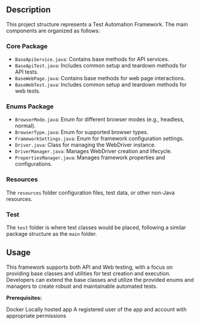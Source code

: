 ## Description

This project structure represents a Test Automation Framework. The main components are organized as follows:

### Core Package
- `BaseApiService.java`: Contains base methods for API services.
- `BaseApiTest.java`: Includes common setup and teardown methods for API tests.
- `BaseWebPage.java`: Contains base methods for web page interactions.
- `BaseWebTest.java`: Includes common setup and teardown methods for web tests.

### Enums Package
- `BrowserMode.java`: Enum for different browser modes (e.g., headless, normal).
- `BrowserType.java`: Enum for supported browser types.
- `FrameworkSettings.java`: Enum for framework configuration settings.
- `Driver.java`: Class for managing the WebDriver instance.
- `DriverManager.java`: Manages WebDriver creation and lifecycle.
- `PropertiesManager.java`: Manages framework properties and configurations.

### Resources
The `resources` folder configuration files, test data, or other non-Java resources.

### Test
The `test` folder is where test classes would be placed, following a similar package structure as the `main` folder.

## Usage

This framework supports both API and Web testing, with a focus on providing base classes and utilities for test creation and execution. Developers can extend the base classes and utilize the provided enums and managers to create robust and maintainable automated tests.

**Prerequisites:**

Docker
Locally hosted app
A registered user of the app and account with appropriate permissions 
